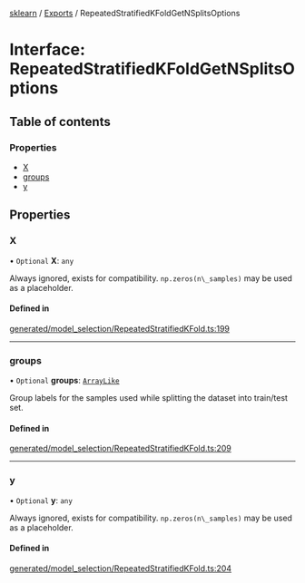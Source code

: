 [sklearn](../readme.md) / [Exports](../modules.md) / RepeatedStratifiedKFoldGetNSplitsOptions

# Interface: RepeatedStratifiedKFoldGetNSplitsOptions

## Table of contents

### Properties

- [X](RepeatedStratifiedKFoldGetNSplitsOptions.md#x)
- [groups](RepeatedStratifiedKFoldGetNSplitsOptions.md#groups)
- [y](RepeatedStratifiedKFoldGetNSplitsOptions.md#y)

## Properties

### X

• `Optional` **X**: `any`

Always ignored, exists for compatibility. `np.zeros(n\_samples)` may be used as a placeholder.

#### Defined in

[generated/model_selection/RepeatedStratifiedKFold.ts:199](https://github.com/transitive-bullshit/scikit-learn-ts/blob/367336a/packages/sklearn/src/generated/model_selection/RepeatedStratifiedKFold.ts#L199)

___

### groups

• `Optional` **groups**: [`ArrayLike`](../modules.md#arraylike)

Group labels for the samples used while splitting the dataset into train/test set.

#### Defined in

[generated/model_selection/RepeatedStratifiedKFold.ts:209](https://github.com/transitive-bullshit/scikit-learn-ts/blob/367336a/packages/sklearn/src/generated/model_selection/RepeatedStratifiedKFold.ts#L209)

___

### y

• `Optional` **y**: `any`

Always ignored, exists for compatibility. `np.zeros(n\_samples)` may be used as a placeholder.

#### Defined in

[generated/model_selection/RepeatedStratifiedKFold.ts:204](https://github.com/transitive-bullshit/scikit-learn-ts/blob/367336a/packages/sklearn/src/generated/model_selection/RepeatedStratifiedKFold.ts#L204)
